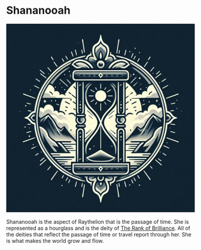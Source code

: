 # Shananooah
![Shananooah](../../assets/Shananooah-logo-1.jpg)

Shananooah is the aspect of Raythelion that is the passage of time. She is represented as a hourglass and is the deity of [The Rank of Brilliance](/Aetheria/World/Religion/Deity-Hierarchy/2-The-Rank-of-Brilliance.md). All of the deities that reflect the passage of time or travel report through her. She is what makes the world grow and flow.